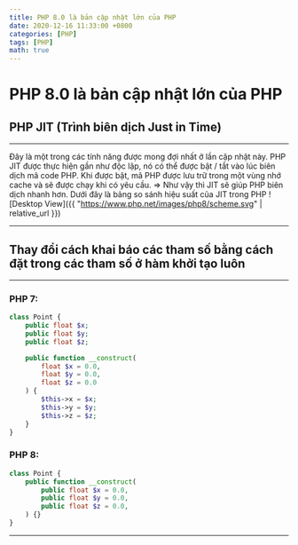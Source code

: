 ```yaml
---
title: PHP 8.0 là bản cập nhật lớn của PHP
date: 2020-12-16 11:33:00 +0800
categories: [PHP]
tags: [PHP]
math: true
---
```


# PHP 8.0 là bản cập nhật lớn của PHP

## PHP JIT (Trình biên dịch Just in Time)

***

Đây là một trong các tính năng được mong đợi nhất ở lần cập nhật này.
PHP JIT được thực hiện gần như độc lập, nó có thể được bật / tắt vào lúc biên dịch mã code PHP. Khi được bật, mã PHP được lưu trữ trong một vùng nhớ cache và sẽ được chạy khi có yêu cầu.
=> Như vậy thì JIT sẽ giúp PHP biên dịch nhanh hơn.
Dưới đây là bảng so sánh hiệu suất của JIT trong PHP
![Desktop View]({{ "https://www.php.net/images/php8/scheme.svg" | relative_url }})

***

## Thay đổi cách khai báo các tham số bằng cách đặt trong các tham số ở hàm khởi tạo luôn

***

### PHP 7:
```php
class Point {
    public float $x;
    public float $y;
    public float $z;

    public function __construct(
        float $x = 0.0,
        float $y = 0.0,
        float $z = 0.0
    ) {
        $this->x = $x;
        $this->y = $y;
        $this->z = $z;
    }
}
```

### PHP 8:
```php
class Point {
    public function __construct(
        public float $x = 0.0,
        public float $y = 0.0,
        public float $z = 0.0,
    ) {}
}
```

***
